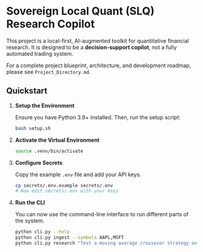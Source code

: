 # Sovereign Local Quant (SLQ) Research Copilot

This project is a local-first, AI-augmented toolkit for quantitative financial research. It is designed to be a **decision-support copilot**, not a fully automated trading system.

For a complete project blueprint, architecture, and development roadmap, please see `Project_Directory.md`.

## Quickstart

1. **Setup the Environment**

    Ensure you have Python 3.9+ installed. Then, run the setup script:

    ```bash
    bash setup.sh
    ```

2. **Activate the Virtual Environment**

    ```bash
    source .venv/bin/activate
    ```

3. **Configure Secrets**

    Copy the example `.env` file and add your API keys.

    ```bash
    cp secrets/.env.example secrets/.env
    # Now edit secrets/.env with your keys
    ```

4. **Run the CLI**

    You can now use the command-line interface to run different parts of the system.

    ```bash
    python cli.py --help
    python cli.py ingest --symbols AAPL,MSFT
    python cli.py research "Test a moving average crossover strategy on tech stocks."
    ```
